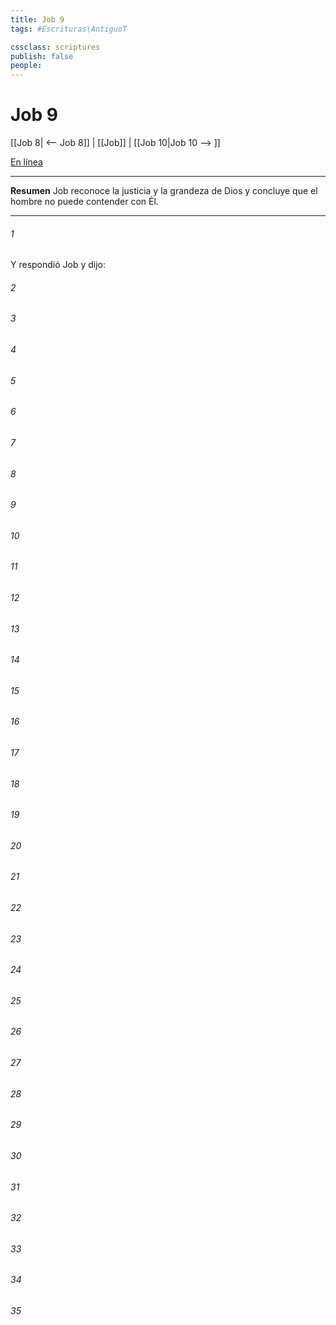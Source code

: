 ```yaml
---
title: Job 9
tags: #Escrituras\AntiguoT

cssclass: scriptures
publish: false
people:
---
```


# Job 9
[[Job 8| <-- Job 8]] | [[Job]] | [[Job 10|Job 10 --> ]]

[En línea](https://churchofjesuschrist.org/study/scriptures/ot/job/9?lang=spa)

---
__Resumen__
Job reconoce la justicia y la grandeza de Dios y concluye que el hombre no puede contender con Él.

---
###### 1 
Y respondió Job y dijo:

###### 2 


###### 3 


###### 4 


###### 5 


###### 6 


###### 7 


###### 8 


###### 9 


###### 10 


###### 11 


###### 12 


###### 13 


###### 14 


###### 15 


###### 16 


###### 17 


###### 18 


###### 19 


###### 20 


###### 21 


###### 22 


###### 23 


###### 24 


###### 25 


###### 26 


###### 27 


###### 28 


###### 29 


###### 30 


###### 31 


###### 32 


###### 33 


###### 34 


###### 35 


